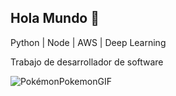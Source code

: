 ## Hola Mundo 👋

Python | Node | AWS | Deep Learning

Trabajo de desarrollador de software





![PokémonPokemonGIF](https://github.com/user-attachments/assets/313cde17-50af-43ff-8eae-0e749cafe0cb)



